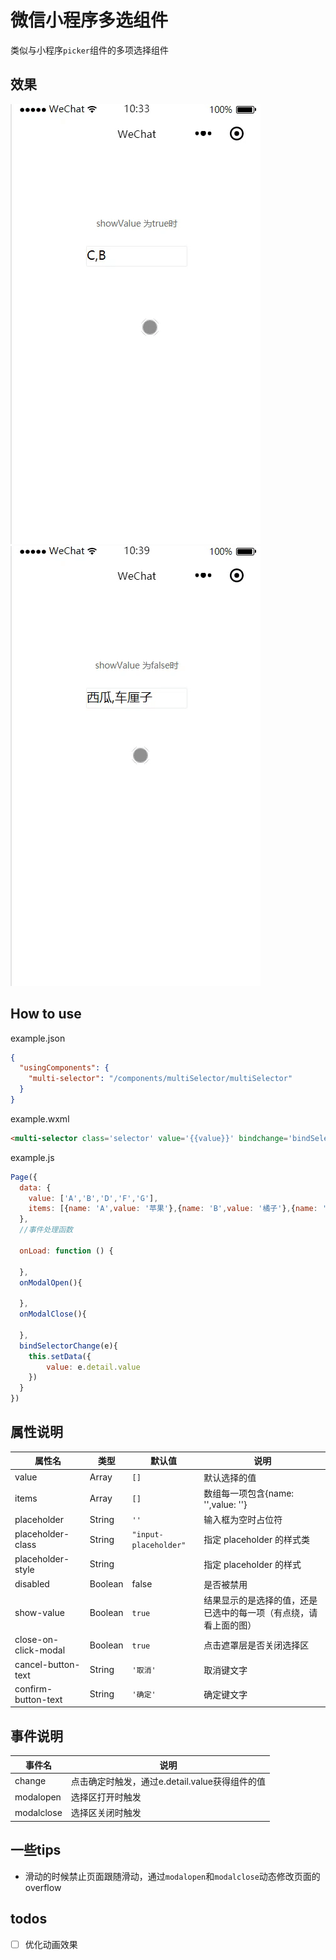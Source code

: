 # 微信小程序多选组件
类似与小程序`picker`组件的多项选择组件
## 效果
![](https://github.com/fchengjin/multiSelector/blob/master/images/showvalue-true.gif)
![](https://github.com/fchengjin/multiSelector/blob/master/images/showvalue-false.gif)
## How to use
example.json
```json
{
  "usingComponents": {
    "multi-selector": "/components/multiSelector/multiSelector"
  }
}
```
example.wxml
```html
<multi-selector class='selector' value='{{value}}' bindchange='bindSelectorChange' bindmodalopen='onModalOpen' placeholder='请选择你喜欢的水果' items='{{items}}' bindmodalclose='onModalClose' show-value='{{false}}'></multi-selector>
```
example.js
```js
Page({
  data: {
    value: ['A','B','D','F','G'],
    items: [{name: 'A',value: '苹果'},{name: 'B',value: '橘子'},{name: 'C',value: '香蕉'},{name: 'D',value: '西瓜'},{name: 'E',value: '梨子'},{name: 'F',value:'火龙果'},{name: 'G',value: '车厘子'}]
  },
  //事件处理函数

  onLoad: function () {

  },
  onModalOpen(){

  },
  onModalClose(){

  },
  bindSelectorChange(e){
	this.setData({
		value: e.detail.value
	})
  }
})
```

## 属性说明
| 属性名 | 类型 | 默认值 | 说明 |
|-----| ----- | ----- | ----- |
| value | Array | `[]` | 默认选择的值 |
| items | Array | `[]` | 数组每一项包含{name: '',value: ''} |
| placeholder | String | `''`| 输入框为空时占位符	|
| placeholder-class	| String |  `"input-placeholder"` |	指定 placeholder 的样式类 |
|placeholder-style | String | |指定 placeholder 的样式 |
| disabled | Boolean | false | 是否被禁用 |
| show-value | Boolean | `true` | 结果显示的是选择的值，还是已选中的每一项（有点绕，请看上面的图）|
| close-on-click-modal | Boolean| `true`  | 点击遮罩层是否关闭选择区 |
| cancel-button-text | String | `'取消'` | 取消键文字 |
| confirm-button-text | String | `'确定'` | 确定键文字 |

## 事件说明

| 事件名  |  说明 |
|-----| ----- |
| change | 点击确定时触发，通过e.detail.value获得组件的值 |
| modalopen | 选择区打开时触发 |
| modalclose | 选择区关闭时触发| 


## 一些tips
- 滑动的时候禁止页面跟随滑动，通过`modalopen`和`modalclose`动态修改页面的overflow
## todos
- [ ] 优化动画效果 

